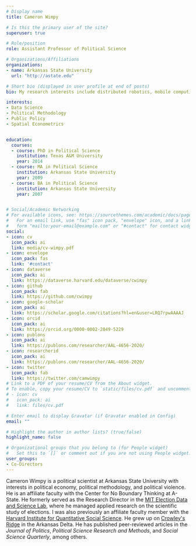 ```yaml
---
# Display name
title: Cameron Wimpy

# Is this the primary user of the site?
superuser: true

# Role/position
role: Assistant Professor of Political Science

# Organizations/Affiliations
organizations:
- name: Arkansas State University
  url: "http://astate.edu"

# Short bio (displayed in user profile at end of posts)
bio: My research interests include distributed robotics, mobile computing and programmable matter.

interests:
- Data Science
- Political Methodology
- Public Policy
- Spatial Econometrics


education:
  courses:
  - course: PhD in Political Science
    institution: Texas A&M University
    year: 2014
  - course: MA in Political Science
    institution: Arkansas State University
    year: 2009
  - course: BA in Political Science
    institution: Arkansas State University
    year: 2007


# Social/Academic Networking
# For available icons, see: https://sourcethemes.com/academic/docs/page-builder/#icons
#   For an email link, use "fas" icon pack, "envelope" icon, and a link in the
#   form "mailto:your-email@example.com" or "#contact" for contact widget.
social:
- icon: cv
  icon_pack: ai
  link: media/cv-wimpy.pdf
- icon: envelope
  icon_pack: fas
  link: '#contact'  
- icon: dataverse
  icon_pack: ai
  link: https://dataverse.harvard.edu/dataverse/cwimpy
- icon: github
  icon_pack: fab
  link: https://github.com/cwimpy
- icon: google-scholar
  icon_pack: ai
  link: https://scholar.google.com/citations?hl=en&user=LRQ7rpwAAAAJ
- icon: orcid
  icon_pack: ai
  link: https://orcid.org/0000-0002-2049-5229
- icon: publons
  icon_pack: ai
  link: https://publons.com/researcher/AAL-4656-2020/
- icon: researcherid
  icon_pack: ai
  link: https://publons.com/researcher/AAL-4656-2020/
- icon: twitter
  icon_pack: fab
  link: https://twitter.com/camwimpy
# Link to a PDF of your resume/CV from the About widget.
# To enable, copy your resume/CV to `static/files/cv.pdf` and uncomment the lines below.
# - icon: cv
#   icon_pack: ai
#   link: files/cv.pdf

# Enter email to display Gravatar (if Gravatar enabled in Config)
email: ""

# Highlight the author in author lists? (true/false)
highlight_name: false

# Organizational groups that you belong to (for People widget)
#   Set this to `[]` or comment out if you are not using People widget.
user_groups:
- Co-Directors
---
```


Cameron Wimpy is a political scientist at Arkansas State University with interests in political economy, political methodology, and political violence. He is an affiliate faculty with the Center for No Boundary Thinking at A-State. He formerly served as the Research Director in the [MIT Election Data and Science Lab](http://electionlab.mit.edu), where he managed applied research on the scientific study of elections. I was also previously an affiliate faculty member with the [Harvard Institute for Quantitative Social Science](https://www.iq.harvard.edu/home). He grew up on [Crowley's Ridge](https://en.wikipedia.org/wiki/Crowley%27s_Ridge) in the Arkansas Delta. He has published peer-reviewed articles in the *Journal of Politics*, *Political Science Research and Methods*, and *Social Science Quarterly*, among others.
